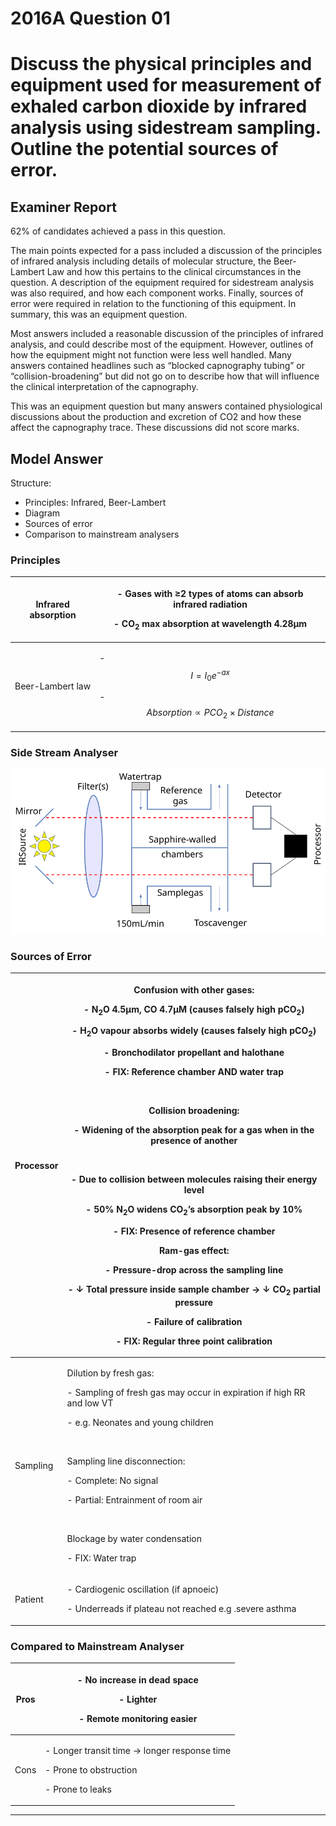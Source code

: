<div class = "saq"> 

# 2016A Question 01 
# Discuss the physical principles and equipment used for measurement of exhaled carbon dioxide by infrared analysis using sidestream sampling. Outline the potential sources of error.


## Examiner Report
62% of candidates achieved a pass in this question.


The main points expected for a pass included a discussion of the principles of infrared analysis including details of molecular structure, the Beer-Lambert Law and how this pertains to the clinical circumstances in the question. A description of the equipment required for sidestream analysis was also required, and how each component works. Finally, sources of error were required in relation to the functioning of this equipment. In summary, this was an equipment question.


Most answers included a reasonable discussion of the principles of infrared analysis, and could describe most of the equipment. However, outlines of how the equipment might not function were less well handled. Many answers contained headlines such as “blocked capnography tubing” or “collision-broadening” but did not go on to describe how that will influence the clinical interpretation of the capnography.


This was an equipment question but many answers contained physiological discussions about the production and excretion of CO2 and how these affect the capnography trace. These discussions did not score marks.

## Model Answer
Structure:
- Principles: Infrared, Beer-Lambert
- Diagram
- Sources of error
- Comparison to mainstream analysers

### Principles

|Infrared absorption|<p>- Gases with ≥2 types of atoms can absorb infrared radiation</p><p>- CO<sub>2</sub> max absorption at wavelength 4.28μm</p>|
| -- | -- |
|Beer-Lambert law|<p>- $$I = I_0e^{-ax}$$</p><p>- $$Absorption \propto PCO_2 \times Distance$$</p>|

### Side Stream Analyser

<img src="resources\capnograph-diagram.svg">

### Sources of Error

|Processor|<p>Confusion with other gases:</p><p>- N<sub>2</sub>O 4.5μm, CO 4.7μM (causes falsely high pCO<sub>2</sub>)</p><p>- H<sub>2</sub>O vapour absorbs widely (causes falsely high pCO<sub>2</sub>)</p><p>- Bronchodilator propellant and halothane</p><p>- FIX: Reference chamber AND water trap</p><br><p>Collision broadening:</p><p>- Widening of the absorption peak for a gas when in the presence of another</p><br><p>- Due to collision between molecules raising their energy level</p><p>- 50% N<sub>2</sub>O widens CO<sub>2</sub>’s absorption peak by 10%</p><p>- FIX: Presence of reference chamber</p><p>Ram-gas effect:</p><p>- Pressure-drop across the sampling line</p><p>- ↓ Total pressure inside sample chamber → ↓ CO<sub>2</sub> partial pressure</p><p>- Failure of calibration</p><p>- FIX: Regular three point calibration</p>|
| -- | -- |
|Sampling|<p>Dilution by fresh gas:</p><p>- Sampling of fresh gas may occur in expiration if high RR and low VT</p><p>- e.g. Neonates and young children</p><br><p>Sampling line disconnection:</p><p>- Complete: No signal</p><p>- Partial: Entrainment of room air</p><br><p>Blockage by water condensation</p><p>- FIX: Water trap</p>|
|Patient|<p>- Cardiogenic oscillation (if apnoeic)</p><p>- Underreads if plateau not reached e.g .severe asthma</p>|

### Compared to Mainstream Analyser

|Pros|<p>- No increase in dead space</p><p>- Lighter</p><p>- Remote monitoring easier</p>|
| -- | -- |
|Cons|<p>- Longer transit time → longer response time</p><p>- Prone to obstruction</p><p>- Prone to leaks</p>|




--- 

</div>